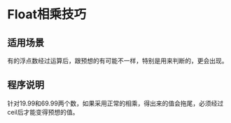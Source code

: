 # Float相乘技巧

## 适用场景
有的浮点数经过运算后，跟预想的有可能不一样，特别是用来判断的，更会出现。

## 程序说明
针对19.99和69.99两个数，如果采用正常的相乘，得出来的值会拖尾，必须经过ceil后才能变得预想的值。